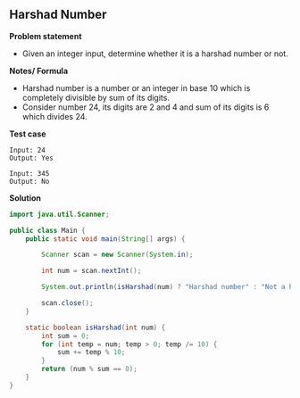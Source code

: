 ## Harshad Number

**Problem statement**

- Given an integer input, determine whether it is a harshad number or not.

**Notes/ Formula**

- Harshad number is a number or an integer in base 10 which is completely divisible by sum of its digits.
- Consider number 24, its digits are 2 and 4 and sum of its digits is 6 which divides 24.

**Test case**

```
Input: 24
Output: Yes

Input: 345
Output: No
```

**Solution**

```java
import java.util.Scanner;

public class Main {
	public static void main(String[] args) {

		Scanner scan = new Scanner(System.in);

		int num = scan.nextInt();

		System.out.println(isHarshad(num) ? "Harshad number" : "Not a harshad number");

		scan.close();
	}

	static boolean isHarshad(int num) {
		int sum = 0;
		for (int temp = num; temp > 0; temp /= 10) {
			sum += temp % 10;
		}
		return (num % sum == 0);
	}
}

```
